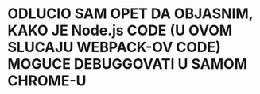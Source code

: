 # ODLUCIO SAM OPET DA OBJASNIM, KAKO JE Node.js CODE (U OVOM SLUCAJU WEBPACK-OV CODE) MOGUCE DEBUGGOVATI U SAMOM CHROME-U